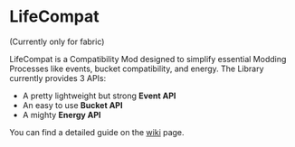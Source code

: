 # LifeCompat
(Currently only for fabric)

LifeCompat is a Compatibility Mod designed to simplify essential Modding Processes like events, bucket compatibility, and energy.
The Library currently provides 3 APIs:
- A pretty lightweight but strong **Event API**
- An easy to use **Bucket API**
- A mighty **Energy API**

 You can find a detailed guide on the [wiki](https://github.com/Crafty-Dev/LifeCompat/wiki) page.

